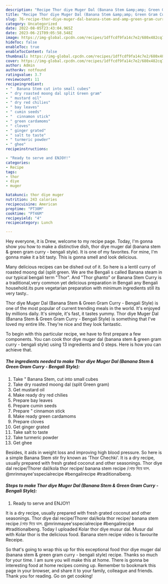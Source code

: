 ```yaml
---
description: "Recipe Thor diye Muger Dal (Banana Stem &amp;amp; Green Gram Curry - Bengali Style) the Very Delicious"
title: "Recipe Thor diye Muger Dal (Banana Stem &amp;amp; Green Gram Curry - Bengali Style) the Very Delicious"
slug: 76-recipe-thor-diye-muger-dal-banana-stem-and-amp-green-gram-curry-bengali-style-the-very-delicious
category: Uncategorized
date: 2022-08-05T23:43:04.965Z
date: 2023-06-21T09:05:58.548Z
image: https://img-global.cpcdn.com/recipes/1dffcdf9fa14c7e2/680x482cq70/thor-diye-muger-dal-banana-stem-green-gram-curry-bengali-style-recipe-main-photo.jpg
hideToc: false
enableToc: true
enableTocContent: false
thumbnail: https://img-global.cpcdn.com/recipes/1dffcdf9fa14c7e2/680x482cq70/thor-diye-muger-dal-banana-stem-green-gram-curry-bengali-style-recipe-main-photo.jpg
cover: https://img-global.cpcdn.com/recipes/1dffcdf9fa14c7e2/680x482cq70/thor-diye-muger-dal-banana-stem-green-gram-curry-bengali-style-recipe-main-photo.jpg
author: Admin
authorAv: notfound
ratingvalue: 3.7
reviewcount: 11
recipeingredient:
- "  Banana Stem cut into small cubes"
- " dry roasted moong dal split Green gram"
- " mustard oil"
- " dry red chilies"
- " bay leaves"
- " cumin seeds"
- "  cinnamon stick"
- " green cardamoms"
- " cloves"
- " ginger grated"
- " salt to taste"
- " turmeric powder"
- " ghee"
recipeinstructions:

- "Ready to serve and ENJOY!"
categories:
- Recipe
tags:
- thor
- diye
- muger

katakunci: thor diye muger 
nutrition: 243 calories
recipecuisine: American
preptime: "PT30M"
cooktime: "PT46M"
recipeyield: "4"
recipecategory: Lunch

---
```



Hey everyone, it is Drew, welcome to my recipe page. Today, I'm gonna show you how to make a distinctive dish, thor diye muger dal (banana stem &amp; green gram curry - bengali style). It is one of my favorites. For mine, I'm gonna make it a bit tasty. This is gonna smell and look delicious.

Many delicious recipes can be dished out of it. So here is a lentil curry of roasted moong dal (split green. We are the Bengali s called Banana steam in our typical bengali term &#34;Thor&#34;. And &#34;Thor ghanto&#34; or Banana Stem Curry is a traditional,very common yet delicious preparation in Bengali any Bengali household.its pure vegetarian preparation with minimum ingredients still its very tasty..

Thor diye Muger Dal (Banana Stem &amp; Green Gram Curry - Bengali Style) is one of the most popular of current trending meals in the world. It's enjoyed by millions daily. It's simple, it's fast, it tastes yummy. Thor diye Muger Dal (Banana Stem &amp; Green Gram Curry - Bengali Style) is something that I've loved my entire life. They're nice and they look fantastic.


To begin with this particular recipe, we have to first prepare a few components. You can cook thor diye muger dal (banana stem &amp; green gram curry - bengali style) using 13 ingredients and 0 steps. Here is how you can achieve that.

<!--inarticleads1-->

##### The ingredients needed to make Thor diye Muger Dal (Banana Stem &amp; Green Gram Curry - Bengali Style):

1. Take  &#34; Banana Stem, cut into small cubes
1. Take  dry roasted moong dal (split Green gram)
1. Get  mustard oil
1. Make ready  dry red chilies
1. Prepare  bay leaves
1. Prepare  cumin seeds
1. Prepare  &#34; cinnamon stick
1. Make ready  green cardamoms
1. Prepare  cloves
1. Get  ginger grated
1. Take  salt to taste
1. Take  turmeric powder
1. Get  ghee


Besides, it aids in weight loss and improving high blood pressure. So here is a simple Banana Stem stir fry known as &#39;Thor Chechki&#39;. It is a dry recipe, usually prepared with fresh grated coconut and other seasonings. Thor diye dal recipe/Thorer dal/kola thor recipe/ banana stem recipe /থোড় দিয়ে ডাল. @mrinmayee&#39;sspecialrecipe #bengalirecipe #traditionalbeng. 

<!--inarticleads2-->

##### Steps to make Thor diye Muger Dal (Banana Stem &amp; Green Gram Curry - Bengali Style):


1. Ready to serve and ENJOY!

It is a dry recipe, usually prepared with fresh grated coconut and other seasonings. Thor diye dal recipe/Thorer dal/kola thor recipe/ banana stem recipe /থোড় দিয়ে ডাল. @mrinmayee&#39;sspecialrecipe #bengalirecipe #traditionalbeng. Today I uploaded Kolar thor diye musur dal. Musur dal with Kolar thor is the delicious food. Banana stem recipe video is favourite Receipe. 

So that's going to wrap this up for this exceptional food thor diye muger dal (banana stem &amp; green gram curry - bengali style) recipe. Thanks so much for your time. I am sure you will make this at home. There is gonna be interesting food at home recipes coming up. Remember to bookmark this page in your browser, and share it to your family, colleague and friends. Thank you for reading. Go on get cooking!
